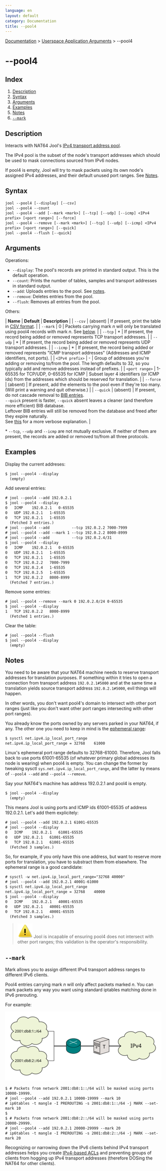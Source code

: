 ```yaml
---
language: en
layout: default
category: Documentation
title: --pool4
---
```


[Documentation](documentation.html) > [Userspace Application Arguments](documentation.html#userspace-application-arguments) > \--pool4

# \--pool4

## Index

1. [Description](#description)
2. [Syntax](#syntax)
3. [Arguments](#arguments)
4. [Examples](#examples)
5. [Notes](#notes)
6. [`--mark`](#mark)

## Description

Interacts with NAT64 Jool's [IPv4 transport address pool](pool4.html).

The IPv4 pool is the subset of the node's transport addresses which should be used to mask connections sourced from IPv6 nodes.

If pool4 is empty, Jool will try to mask packets using its own node's assigned IPv4 addresses, and their default unused port ranges. See [Notes](#notes).

## Syntax

	jool --pool4 [--display] [--csv]
	jool --pool4 --count
	jool --pool4 --add [--mark <mark>] [--tcp] [--udp] [--icmp] <IPv4 prefix> [<port range>] [--force]
	jool --pool4 --remove [--mark <mark>] [--tcp] [--udp] [--icmp] <IPv4 prefix> [<port range>] [--quick]
	jool --pool4 --flush [--quick]

## Arguments

Operations:

* `--display`: The pool's records are printed in standard output. This is the default operation.
* `--count`: Prints the number of tables, samples and transport addresses in standard output.
* `--add`: Uploads entries to the pool. See [notes](#notes).
* `--remove`: Deletes entries from the pool.
* `--flush`: Removes all entries from the pool.

Others:

| **Name** | **Default** | **Description** |
| `--csv` | (absent) | If present, print the table in [CSV format](https://en.wikipedia.org/wiki/Comma-separated_values). |
| `--mark` | 0 | Packets carrying mark _n_ will only be translated using pool4 records with mark _n_. See [below](#mark). |
| `--tcp` | * | If present, the record being added or removed represents TCP transport addresses. |
| `--udp` | * | If present, the record being added or removed represents UDP transport addresses. |
| `--icmp` | * | If present, the record being added or removed represents "ICMP transport addresses" (Addresses and ICMP identifiers, not ports). |
| `<IPv4 prefix>` | - | Group of addresses you're adding or removing to/from the pool. The length defaults to 32, so you typically add and remove addresses instead of prefixes. |
| `<port range>` | 1-65535 for TCP/UDP, 0-65535 for ICMP | Subset layer 4 identifiers (or ICMP ids) from the addresses which should be reserved for translation. |
| `--force` | (absent) | If present, add the elements to the pool even if they're too many.<br />(Will print a warning and quit otherwise.) |
| `--quick` | (absent) | If present, do not cascade removal to [BIB entries](bib.html).<br />`--quick` present is faster, `--quick` absent leaves a cleaner (and therefore more efficient) BIB database.<br />Leftover BIB entries will still be removed from the database and freed after they expire naturally.<br />See [this](usr-flags-quick.html) for a more verbose explanation. |

\* `--tcp`, `--udp` and `--icmp` are not mutually exclusive. If neither of them are present, the records are added or removed to/from all three protocols.

## Examples

Display the current addreses:

	$ jool --pool4 --display 
	  (empty)

Add several entries:

	# jool --pool4 --add 192.0.2.1
	$ jool --pool4 --display
	0	ICMP	192.0.2.1	0-65535
	0	UDP	192.0.2.1	1-65535
	0	TCP	192.0.2.1	1-65535
	  (Fetched 3 entries.)
	# jool --pool4 --add          --tcp 192.0.2.2 7000-7999
	# jool --pool4 --add --mark 1 --tcp 192.0.2.2 8000-8999
	# jool --pool4 --add          --tcp 192.0.2.4/31
	$ jool --pool4 --display
	0	ICMP	192.0.2.1	0-65535
	0	UDP	192.0.2.1	1-65535
	0	TCP	192.0.2.1	1-65535
	0	TCP	192.0.2.2	7000-7999
	0	TCP	192.0.2.4	1-65535
	0	TCP	192.0.2.5	1-65535
	1	TCP	192.0.2.2	8000-8999
	  (Fetched 7 entries.)

Remove some entries:

	# jool --pool4 --remove --mark 0 192.0.2.0/24 0-65535
	$ jool --pool4 --display
	1	TCP	192.0.2.2	8000-8999
	  (Fetched 1 entries.)

Clear the table:

	# jool --pool4 --flush
	$ jool --pool4 --display
	  (empty)

## Notes

You need to be aware that your NAT64 machine needs to reserve transport addresses for translation purposes. If something within it tries to open a connection from transport address `192.0.2.1#5000` and at the same time a translation yields source transport address `192.0.2.1#5000`, evil things will happen.

In other words, you don't want pool4's domain to intersect with other port ranges (just like you don't want other port ranges intersecting with other port ranges).

You already know the ports owned by any servers parked in your NAT64, if any. The other one you need to keep in mind is the [ephemeral range](https://en.wikipedia.org/wiki/Ephemeral_port):

	$ sysctl net.ipv4.ip_local_port_range 
	net.ipv4.ip_local_port_range = 32768	61000

Linux's ephemeral port range defaults to 32768-61000. Therefore, Jool falls back to use ports 61001-65535 (of whatever primary global addresses its node is wearing) when pool4 is empty. You can change the former by tweaking sysctl `sys.net.ipv4.ip_local_port_range`, and the latter by means of `--pool4 --add` and `--pool4 --remove`.

Say your NAT64's machine has address 192.0.2.1 and pool4 is empty.

	$ jool --pool4 --display
	  (empty)

This means Jool is using ports and ICMP ids 61001-65535 of address 192.0.2.1. Let's add them explicitely:

	# jool --pool4 --add 192.0.2.1 61001-65535
	# jool --pool4 --display
	0	ICMP	192.0.2.1	61001-65535
	0	UDP	192.0.2.1	61001-65535
	0	TCP	192.0.2.1	61001-65535
	  (Fetched 3 samples.)

So, for example, if you only have this one address, but want to reserve more ports for translation, you have to substract them from elsewhere. The ephemeral range is a good candidate:

	# sysctl -w net.ipv4.ip_local_port_range="32768 40000"
	# jool --pool4 --add 192.0.2.1 40001-61000
	$ sysctl net.ipv4.ip_local_port_range 
	net.ipv4.ip_local_port_range = 32768	40000
	$ jool --pool4 --display
	0	ICMP	192.0.2.1	40001-65535
	0	UDP	192.0.2.1	40001-65535
	0	TCP	192.0.2.1	40001-65535
	  (Fetched 3 samples.)

> ![Warning](../images/warning.svg) Jool is incapable of ensuring pool4 does not intersect with other port ranges; this validation is the operator's responsibility.

## `--mark`

Mark allows you to assign different IPv4 transport address ranges to different IPv6 clients.

Pool4 entries carrying mark _n_ will only affect packets marked _n_. You can mark packets any way you want using standard iptables matching done in IPv6 prerouting.

For example:

![Fig. 1 - Mark diagram](../images/network/pool4-mark.svg)

	$ # Packets from network 2001:db8:1::/64 will be masked using ports 10000-19999.
	# jool --pool4 --add 192.0.2.1 10000-19999 --mark 10
	# ip6tables -t mangle -I PREROUTING -s 2001:db8:1::/64 -j MARK --set-mark 10
	$
	$ # Packets from network 2001:db8:2::/64 will be masked using ports 20000-29999.
	# jool --pool4 --add 192.0.2.1 20000-29999 --mark 20
	# ip6tables -t mangle -I PREROUTING -s 2001:db8:2::/64 -j MARK --set-mark 20

Recognizing or narrowing down the IPv6 clients behind IPv4 transport addresses helps you create [IPv4-based ACLs](https://github.com/NICMx/NAT64/issues/115) and preventing groups of clients from hogging up IPv4 transport addresses (therefore DOSing the NAT64 for other clients).

